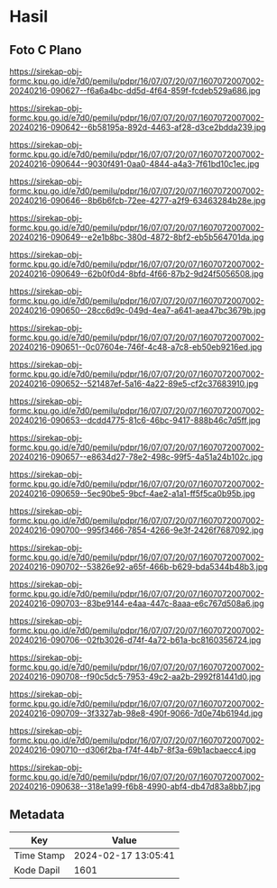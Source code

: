 # Hasil

## Foto C Plano

https://sirekap-obj-formc.kpu.go.id/e7d0/pemilu/pdpr/16/07/07/20/07/1607072007002-20240216-090627--f6a6a4bc-dd5d-4f64-859f-fcdeb529a686.jpg

https://sirekap-obj-formc.kpu.go.id/e7d0/pemilu/pdpr/16/07/07/20/07/1607072007002-20240216-090642--6b58195a-892d-4463-af28-d3ce2bdda239.jpg

https://sirekap-obj-formc.kpu.go.id/e7d0/pemilu/pdpr/16/07/07/20/07/1607072007002-20240216-090644--9030f491-0aa0-4844-a4a3-7f61bd10c1ec.jpg

https://sirekap-obj-formc.kpu.go.id/e7d0/pemilu/pdpr/16/07/07/20/07/1607072007002-20240216-090646--8b6b6fcb-72ee-4277-a2f9-63463284b28e.jpg

https://sirekap-obj-formc.kpu.go.id/e7d0/pemilu/pdpr/16/07/07/20/07/1607072007002-20240216-090649--e2e1b8bc-380d-4872-8bf2-eb5b564701da.jpg

https://sirekap-obj-formc.kpu.go.id/e7d0/pemilu/pdpr/16/07/07/20/07/1607072007002-20240216-090649--62b0f0d4-8bfd-4f66-87b2-9d24f5056508.jpg

https://sirekap-obj-formc.kpu.go.id/e7d0/pemilu/pdpr/16/07/07/20/07/1607072007002-20240216-090650--28cc6d9c-049d-4ea7-a641-aea47bc3679b.jpg

https://sirekap-obj-formc.kpu.go.id/e7d0/pemilu/pdpr/16/07/07/20/07/1607072007002-20240216-090651--0c07604e-746f-4c48-a7c8-eb50eb9216ed.jpg

https://sirekap-obj-formc.kpu.go.id/e7d0/pemilu/pdpr/16/07/07/20/07/1607072007002-20240216-090652--521487ef-5a16-4a22-89e5-cf2c37683910.jpg

https://sirekap-obj-formc.kpu.go.id/e7d0/pemilu/pdpr/16/07/07/20/07/1607072007002-20240216-090653--dcdd4775-81c6-46bc-9417-888b46c7d5ff.jpg

https://sirekap-obj-formc.kpu.go.id/e7d0/pemilu/pdpr/16/07/07/20/07/1607072007002-20240216-090657--e8634d27-78e2-498c-99f5-4a51a24b102c.jpg

https://sirekap-obj-formc.kpu.go.id/e7d0/pemilu/pdpr/16/07/07/20/07/1607072007002-20240216-090659--5ec90be5-9bcf-4ae2-a1a1-ff5f5ca0b95b.jpg

https://sirekap-obj-formc.kpu.go.id/e7d0/pemilu/pdpr/16/07/07/20/07/1607072007002-20240216-090700--995f3466-7854-4266-9e3f-2426f7687092.jpg

https://sirekap-obj-formc.kpu.go.id/e7d0/pemilu/pdpr/16/07/07/20/07/1607072007002-20240216-090702--53826e92-a65f-466b-b629-bda5344b48b3.jpg

https://sirekap-obj-formc.kpu.go.id/e7d0/pemilu/pdpr/16/07/07/20/07/1607072007002-20240216-090703--83be9144-e4aa-447c-8aaa-e6c767d508a6.jpg

https://sirekap-obj-formc.kpu.go.id/e7d0/pemilu/pdpr/16/07/07/20/07/1607072007002-20240216-090706--02fb3026-d74f-4a72-b61a-bc8160356724.jpg

https://sirekap-obj-formc.kpu.go.id/e7d0/pemilu/pdpr/16/07/07/20/07/1607072007002-20240216-090708--f90c5dc5-7953-49c2-aa2b-2992f81441d0.jpg

https://sirekap-obj-formc.kpu.go.id/e7d0/pemilu/pdpr/16/07/07/20/07/1607072007002-20240216-090709--3f3327ab-98e8-490f-9066-7d0e74b6194d.jpg

https://sirekap-obj-formc.kpu.go.id/e7d0/pemilu/pdpr/16/07/07/20/07/1607072007002-20240216-090710--d306f2ba-f74f-44b7-8f3a-69b1acbaecc4.jpg

https://sirekap-obj-formc.kpu.go.id/e7d0/pemilu/pdpr/16/07/07/20/07/1607072007002-20240216-090638--318e1a99-f6b8-4990-abf4-db47d83a8bb7.jpg


## Metadata

| Key        | Value               |
| ---------- | ------------------- |
| Time Stamp | 2024-02-17 13:05:41 |
| Kode Dapil | 1601                |




